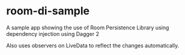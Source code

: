 # room-di-sample
A sample app showing the use of Room Persistence Library using dependency injection using Dagger 2

Also uses observers on LiveData to reflect the changes automatically.
